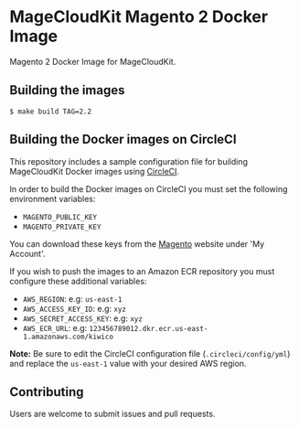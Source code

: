# MageCloudKit Magento 2 Docker Image

Magento 2 Docker Image for MageCloudKit.

## Building the images

    $ make build TAG=2.2

## Building the Docker images on CircleCI

This repository includes a sample configuration file for building MageCloudKit Docker images using
[CircleCI](https://circleci.com).

In order to build the Docker images on CircleCI you must set the following environment variables:

 * `MAGENTO_PUBLIC_KEY`
 * `MAGENTO_PRIVATE_KEY`

 You can download these keys from the [Magento](https://magento.com) website under 'My Account'.

If you wish to push the images to an Amazon ECR repository you must configure these additional variables:

 * `AWS_REGION`: e.g: `us-east-1`
 * `AWS_ACCESS_KEY_ID`: e.g: `xyz`
 * `AWS_SECRET_ACCESS_KEY`: e.g: `xyz`
 * `AWS_ECR_URL`: e.g: `123456789012.dkr.ecr.us-east-1.amazonaws.com/kiwico`

**Note:** Be sure to edit the CircleCI configuration file (`.circleci/config/yml`) and replace the
`us-east-1` value with your desired AWS region.

## Contributing

Users are welcome to submit issues and pull requests.
